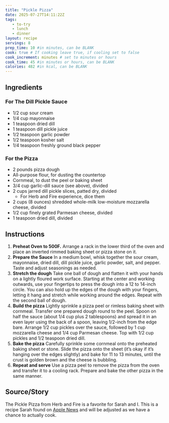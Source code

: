```yaml
---
title: "Pickle Pizza"
date: 2025-07-27T14:11:22Z
tags: 
   - to-try
   - lunch
   - dinner
layout: recipe
servings: 8
prep_time: 10 #in minutes, can be BLANK
cook: true # If cooking leave true, if cooling set to false
cook_increment: minutes # set to minutes or hours
cook_time: 45 #in minutes or hours, can be BLANK
calories: 482 #in kcal, can be BLANK
---
```


## Ingredients

### For The Dill Pickle Sauce

- 1/2 cup sour cream
- 1/4 cup mayonnaise
- 1 teaspoon dried dill
- 1 teaspoon dill pickle juice
- 1/2 teaspoon garlic powder
- 1/2 teaspoon kosher salt
- 1/4 teaspoon freshly ground black pepper

### For the Pizza

- 2 pounds pizza dough
- All-purpose flour, for dusting the countertop
- Cornmeal, to dust the peel or baking sheet
- 3/4 cup garlic-dill sauce (see above), divided
- 2 cups jarred dill pickle slices, patted dry, divided
  - For Herb and Fire experience, dice them
- 2 cups (8 ounces) shredded whole-milk low-moisture mozzarella cheese, divided
- 1/2 cup finely grated Parmesan cheese, divided
- 1 teaspoon dried dill, divided

## Instructions

1. **Preheat Oven to 500F.** Arrange a rack in the lower third of the oven and place an inverted rimmed baking sheet or pizza stone on it.
2. **Prepare the Sauce** In a medium bowl, whisk together the sour cream, mayonnaise, dried dill, dill pickle juice, garlic powder, salt, and pepper. Taste and adjust seasonings as needed.
3. **Stretch the dough** Take one ball of dough and flatten it with your hands on a lightly floured work surface. Starting at the center and working outwards, use your fingertips to press the dough into a 12 to 14-inch circle. You can also hold up the edges of the dough with your fingers, letting it hang and stretch while working around the edges. Repeat with the second ball of dough.
4. **Build the pizza**  Lightly sprinkle a pizza peel or rimless baking sheet with cornmeal. Transfer one prepared dough round to the peel. Spoon on half the sauce (about 1/4 cup plus 2 tablespoons) and spread it in an even layer using the back of a spoon, leaving 1/2-inch from the edge bare. Arrange 1/2 cup pickles over the sauce, followed by 1 cup mozzarella cheese and 1/4 cup Parmesan cheese. Top with 1/2 cup pickles and 1/2 teaspoon dried dill.
5. **Bake the pizza** Carefully sprinkle some cornmeal onto the preheated baking sheet or stone. Slide the pizza onto the sheet (it’s okay if it’s hanging over the edges slightly) and bake for 11 to 13 minutes, until the crust is golden brown and the cheese is bubbling.
6. **Repeat and serve** Use a pizza peel to remove the pizza from the oven and transfer it to a cooling rack.
Prepare and bake the other pizza in the same manner.

## Source/Story

The Pickle Pizza from Herb and Fire is a favorite for Sarah and I. This is a recipe Sarah found on [Apple News](https://apple.news/A4ZKP1VemRX-A8ypUuCxuoQ) and will be adjusted as we have a chance to actually cook.
